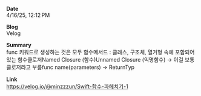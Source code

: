 **Date**  
4/16/25, 12:12 PM

**Blog**  
Velog

**Summary**  
func 키워드로 생성하는 것은 모두 함수메서드 : 클래스, 구조체, 열거형 속에 포함되어 있는 함수클로저Named Closure (함수)Unnamed Closure (익명함수) → 이걸 보통 클로저라고 부름func name(parameters) -> ReturnTyp

**Link**  
https://velog.io/@minzzzun/Swift-함수-파헤치기-1